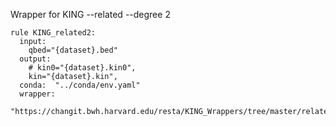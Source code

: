 Wrapper for KING --related --degree 2

```
rule KING_related2:
  input:  
    qbed="{dataset}.bed"
  output:
    # kin0="{dataset}.kin0",
    kin="{dataset}.kin",
  conda:  "../conda/env.yaml"
  wrapper:
    "https://changit.bwh.harvard.edu/resta/KING_Wrappers/tree/master/related/1bed/degree2"
```
